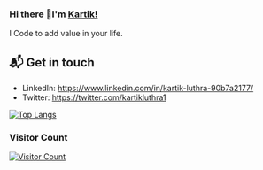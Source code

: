 ### Hi there 👋I'm [Kartik!](https://www.kartik.engineer/)
  I Code to add value in your life.
## 📬 Get in touch

- LinkedIn: https://www.linkedin.com/in/kartik-luthra-90b7a2177/
- Twitter: https://twitter.com/kartikluthra1
<!--
**kartiklut/kartiklut** is a ✨ _special_ ✨ repository because its `README.md` (this file) appears on your GitHub profile.

Here are some ideas to get you started:

- 🔭 I’m currently working on ...
- 🌱 I’m currently learning ...
- 👯 I’m looking to collaborate on ...
- 🤔 I’m looking for help with ...
- 💬 Ask me about ...
- 📫 How to reach me: ...
- 😄 Pronouns: ...
- ⚡ Fun fact: ...
-->
<!-- [![ReadMe Card](https://github-readme-stats.vercel.app/api?username=kartiklut&show_icons=true&theme=radical&hide=contribs)](https://github.com/kartiklut) -->
[![Top Langs](https://github-readme-stats.anuraghazra1.vercel.app/api/top-langs/?username=kartiklut&layout=compact&theme=radical)](https://github.com/kartiklut)

### Visitor Count
[![Visitor Count](https://profile-counter.glitch.me/kartiklut/count.svg)](https://github.com/kartiklut)
